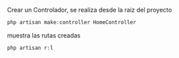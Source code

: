 Crear un Controlador, se realiza desde la raiz del proyecto 
```powershell
php artisan make:controller HomeController
```

muestra las rutas creadas
```php
php artisan r:l
```

